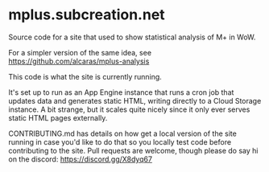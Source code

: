 # mplus.subcreation.net

Source code for a site that used to show statistical analysis of M+ in WoW.

For a simpler version of the same idea, see https://github.com/alcaras/mplus-analysis

This code is what the site is currently running.

It's set up to run as an App Engine instance that runs a cron job that updates data and generates static HTML, writing directly to a Cloud Storage instance. A bit strange, but it scales quite nicely since it only ever serves static HTML pages externally.

CONTRIBUTING.md has details on how get a local version of the site running in case you'd like to do that so you locally test code before contributing to the site. Pull requests are welcome, though please do say hi on the discord: https://discord.gg/X8dyq67
